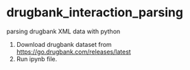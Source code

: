 # drugbank_interaction_parsing
parsing drugbank XML data with python

1. Download drugbank dataset from https://go.drugbank.com/releases/latest
2. Run ipynb file.
